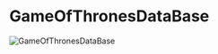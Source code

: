 # GameOfThronesDataBase
![GameOfThronesDataBase](https://github.com/jenixberg/oldProjects/blob/main/projects__old/moneykeeper(HTML,CSS,JS)/moneykeeper.png?raw=true)

